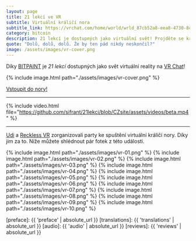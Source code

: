 ```yaml
---
layout: page
title: 21 lekcí ve VR
subtitle: Virtuální králičí nora
subtitle_link: https://vrchat.com/home/world/wrld_87cb52a8-eea8-4730-8c90-77c973f68165
category: bitcoin
description: 21 lekcí je dostupných jako virtuální svět! Projděte se králičí norou za poslechu jednotlivých kapitol.
quote: "Dolů, dolů, dolů. Že by ten pád nikdy neskončil?"
image: /assets/images/vr-cover.png
---
```


Díky [BITPAINT][bitpaint] je _21 lekcí_ dostupných jako svět virtuální reality na [VR Chat][world]!

{% include image.html path="./assets/images/vr-cover.png" %}

<div class="action-buttons">
  <div class="button"><a href="https://vrchat.com/home/world/wrld_87cb52a8-eea8-4730-8c90-77c973f68165">Vstoupit do nory!</a></div>
</div>

---

<!-- {% include video.html file="/assets/videos/beta.mp4" %}
{% include video.html file="{{ 'assets/videos/beta.mp4' | absolute_url }}" %}
https://github.com/sifrant/21lekci/blob/CZsite/assets/videos/beta.mp4 
{% include video.html file="{{ 'blob/CZsite/assets/videos/beta.mp4' | absolute_url }}" %} -->
{% include video.html file="https://github.com/sifrant/21lekci/blob/CZsite/assets/videos/beta.mp4" %}

---

[Udi][udi] a [Reckless VR][recklessvr] zorganizovali party ke spuštění virtuální 
králičí nory. Díky jim za to. Níže můžete shlédnout pár fotek z této události.

{% include image.html path="./assets/images/vr-01.png" %}
{% include image.html path="./assets/images/vr-02.png" %}
{% include image.html path="./assets/images/vr-03.png" %}
{% include image.html path="./assets/images/vr-04.png" %}
{% include image.html path="./assets/images/vr-05.png" %}
{% include image.html path="./assets/images/vr-06.png" %}
{% include image.html path="./assets/images/vr-07.png" %}
{% include image.html path="./assets/images/vr-08.png" %}
{% include image.html path="./assets/images/vr-09.png" %}
{% include image.html path="./assets/images/vr-10.png" %}

<!-- Links -->
[world]: https://vrchat.com/home/world/wrld_87cb52a8-eea8-4730-8c90-77c973f68165
[udi]: https://twitter.com/udiWertheimer/
[recklessvr]: https://twitter.com/RecklessVr/
[bitpaint]: https://bitpaint.club/

<!-- Internal  -->
[preface]: {{ 'preface' | absolute_url }}
[translations]: {{ 'translations' | absolute_url }}
[audio]: {{ 'audio' | absolute_url }}
[reviews]: {{ 'reviews' | absolute_url }}
